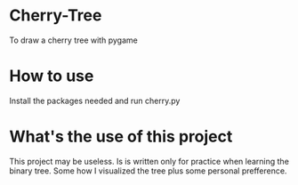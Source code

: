 # Cherry-Tree
To draw a cherry tree with pygame

# How to use
Install the packages needed and run cherry.py

# What's the use of this project
This project may be useless. Is is written only for practice when learning the binary tree.
Some how I visualized the tree plus some personal prefference.

